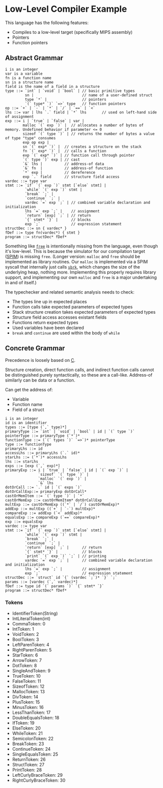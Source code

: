 # Low-Level Compiler Example #

This language has the following features:

- Compiles to a low-level target (specifically MIPS assembly)
- Pointers
- Function pointers

## Abstract Grammar ##

```
i is an integer
var is a variable
fn is a function name
sn is a structure name
field is the name of a field in a structure
type ::= `int` | `void` | `bool` | // basic primitive types
         sn |                      // name of a user-defined struct
         type `*` |                // pointers
         `(` type* `)` `=>` type   // function pointers
op ::= `+` | `-` | `*` | `/` | `==` | `<`
lhs ::= var | lhs `.` field | `*` lhs       // used on left-hand side of assignment
exp ::= i | `true` | `false` | var |
        malloc `(` exp `)` |  // allocates a number of bytes of memory. Undefined behavior if parameter <= 0
        sizeof `(` type `)` | // returns the number of bytes a value of type "type" consumes
        exp op exp |
        sn `(` exp* `)` |  // creates a structure on the stack
        fn `(` exp* `)` |  // calls a function
        exp `(` exp* `)` | // function call through pointer
        `(` type `)` exp | // cast
        `&` lhs |          // address-of data
        `&` fn  |          // address-of function
        `*` exp |          // dereference
        exp `.` field      // structure field access
vardec ::= type var
stmt ::= `if` `(` exp `)` stmt [`else` stmt] |
         `while` `(` exp `)` stmt |
         `break` `;` |
         `continue` `;` |
         vardec `=` exp `;` | // combined variable declaration and initialization
         lhs `=` exp `;` |    // assignment
         `return` [exp] `;` | // return
         `{` stmt* `}` |      // blocks
         exp `;`              // expression statement
structDec ::= sn { vardec* }
fDef ::= type fn(vardec*) { stmt }
program ::= structDec* fDef*
```

Something like [`free`](https://www.tutorialspoint.com/c_standard_library/c_function_free.htm) is intentionally missing from the language, even though it's low-level.
This is because the simulator for our compilation target ([SPIM](https://pages.cs.wisc.edu/~larus/spim.html)) is missing `free`.
(Longer version: `malloc` and `free` should be implemented as library routines.
  Our `malloc` is implemented via a SPIM syscall that internally just calls [`sbrk`](https://linux.die.net/man/2/sbrk), which changes the size of the underlying heap, nothing more.
  Implementing this properly requires library support, and implementing our own `malloc` and `free` is a major undertaking in and of itself.)

The typechecker and related semantic analysis needs to check:

- The types line up in expected places
- Function calls take expected parameters of expected types
- Stack structure creation takes expected parameters of expected types
- Structure field access accesses existant fields
- Functions return expected types
- Used variables have been declared
- `break` and `continue` are used within the body of `while`

## Concrete Grammar ##

Precedence is loosely based on [C](https://en.cppreference.com/w/c/language/operator_precedence).

Structure creation, direct function calls, and indirect function calls cannot be distinguished purely syntactically, so these are a call-like.
Address-of similarly can be data or a function.

Can get the address of:
- Variable
- Function name
- Field of a struct

```
i is an integer
id is an identifier
types ::= [type (`,` type)*]
primaryType ::= `int` | `void` | `bool` | id | `(` type `)`
pointerType ::= primaryType (`*`)*
functionType ::= (`(` types `)` `=>`)* pointerType
type ::= functionType
primaryLhs ::= id
accessLhs ::= primaryLhs (`.` id)*
starLhs ::= (`*`)* accessLhs
lhs ::= starLhs
exps ::= [exp (`,` exp)*]
primaryExp ::= i | `true` | `false` | id | `(` exp `)` |
               `sizeof` `(` type `)` |
               `malloc` `(` exp `)` |
               `&` lhs
dotOrCall ::= `.` id | `(` exps `)`
dotOrCallExp::= primaryExp dotOrCall*
castOrMemItem ::= `(` type `)` | `*`
castOrMemExp ::= castOrMemItem* dotOrCallExp
multExp ::= castOrMemExp ((`*` | `/`) castOrMemExp)*
addExp ::= multExp ((`+` | `-`) multExp)*
compareExp ::= addExp (`<` addExp)*
equalsExp ::= compareExp (`==` compareExp)*
exp ::= equalsExp
vardec ::= type var
stmt ::= `if` `(` exp `)` stmt [`else` stmt] |
         `while` `(` exp `)` stmt |
         `break` `;` |
         `continue` `;` |
         `return` [exp] `;` |      // return
         `{` stmt* `}` |           // blocks
         `print` `(` exp `)` `;` | // printing
         vardec `=` exp `;` |      // combined variable declaration and initialization
         lhs `=` exp `;` |         // assignment
         exp `;`                   // expression statement
structDec ::= `struct` id `{` (vardec `;`)* `}` `;`
params ::= [vardec (`,` vardec)*]
fDef ::= type id `(` params `)` `{` stmt* `}`
program ::= structDec* fDef*
```

### Tokens ###

- IdentifierToken(String)
- IntLiteralToken(int)
- CommaToken: 0
- IntToken: 1
- VoidToken: 2
- BoolToken: 3
- LeftParenToken: 4
- RightParenToken: 5
- StarToken: 6
- ArrowToken: 7
- DotToken: 8
- SingleAndToken: 9
- TrueToken: 10
- FalseToken: 11
- SizeofToken: 12
- MallocToken: 13
- DivToken: 14
- PlusToken: 15
- MinusToken: 16
- LessThanToken: 17
- DoubleEqualsToken: 18
- IfToken: 19
- ElseToken: 20
- WhileToken: 21
- SemicolonToken: 22
- BreakToken: 23
- ContinueToken: 24
- SingleEqualsToken: 25
- ReturnToken: 26
- StructToken: 27
- PrintToken: 28
- LeftCurlyBraceToken: 29
- RightCurlyBraceToken: 30
